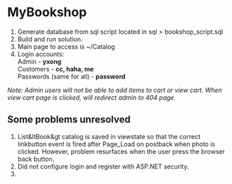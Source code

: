 # MyBookshop

1. Generate database from sql script located in sql > bookshop_script.sql
2. Build and run solution.
3. Main page to access is ~/Catalog
4. Login accounts:
   <br>Admin - **yxong**
   <br>Customers - **cc, haha, me**
   <br>Passwords (same for all) - **password**  
  
_Note: Admin users will not be able to add items to cart or view cart. When view cart page is clicked, will redirect admin to 404 page._

## Some problems unresolved
1. List&ltBook&gt catalog is saved in viewstate so that the correct linkbutton event is fired after Page_Load on postback when photo is clicked. However, problem resurfaces when the user press the browser back button.
2. Did not configure login and register with ASP.NET security.
3. 
